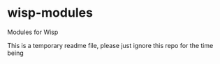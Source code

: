 # wisp-modules

Modules for Wisp

This is a temporary readme file, please just ignore this repo for the time being
